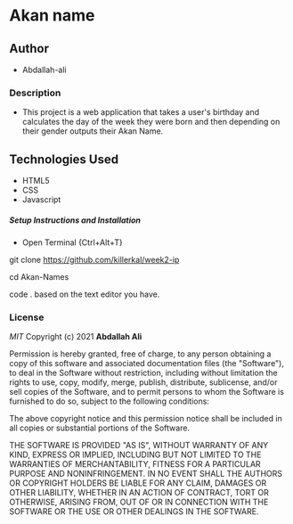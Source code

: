 # Akan name

## Author
- Abdallah-ali

### Description
- This project is a web application that takes a user's birthday and calculates the day of the week they were born and then depending on their gender outputs their Akan Name.



## Technologies Used

- HTML5
- CSS
- Javascript

##### Setup Instructions and Installation

- Open Terminal {Ctrl+Alt+T}

git clone https://github.com/killerkal/week2-ip

cd Akan-Names

code .  based on the text editor you have.







### License

*MIT*
Copyright (c) 2021 **Abdallah Ali**

Permission is hereby granted, free of charge, to any person obtaining a copy of this software and associated documentation files (the "Software"), to deal in the Software without restriction, including without limitation the rights to use, copy, modify, merge, publish, distribute, sublicense, and/or sell copies of the Software, and to permit persons to whom the Software is furnished to do so, subject to the following conditions:

The above copyright notice and this permission notice shall be included in all copies or substantial portions of the Software.

THE SOFTWARE IS PROVIDED "AS IS", WITHOUT WARRANTY OF ANY KIND, EXPRESS OR IMPLIED, INCLUDING BUT NOT LIMITED TO THE WARRANTIES OF MERCHANTABILITY, FITNESS FOR A PARTICULAR PURPOSE AND NONINFRINGEMENT. IN NO EVENT SHALL THE AUTHORS OR COPYRIGHT HOLDERS BE LIABLE FOR ANY CLAIM, DAMAGES OR OTHER LIABILITY, WHETHER IN AN ACTION OF CONTRACT, TORT OR OTHERWISE, ARISING FROM, OUT OF OR IN CONNECTION WITH THE SOFTWARE OR THE USE OR OTHER DEALINGS IN THE SOFTWARE.